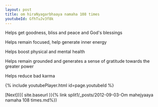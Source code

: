 ```yaml
---
layout: post
title: om hiraNyagarbhaaya namaha 108 times
youtubeId: GfhTuJv3f8k
---
```

 
 
Helps get goodness, bliss and peace and God's blessings
 
Helps remain focused, help generate inner energy 
 
Helps boost physical and mental health 
 
Helps remain grounded and generates a sense of gratitude towards the greater power 
 
Helps reduce bad karma
 
 
 
 


{% include youtubePlayer.html id=page.youtubeId %}
 
[Next]({{ site.baseurl }}{% link  split1/_posts/2012-09-03-Om mahejyaaya namaha 108 times.md%})
 
